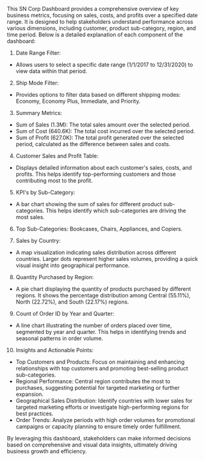 This SN Corp Dashboard provides a comprehensive overview of key business metrics, focusing on sales, costs, and profits over a specified date range. It is designed to help stakeholders understand performance across various dimensions, including customer, product sub-category, region, and time period. Below is a detailed explanation of each component of the dashboard:

1. Date Range Filter:
- Allows users to select a specific date range (1/1/2017 to 12/31/2020) to view data within that period.

2. Ship Mode Filter:
- Provides options to filter data based on different shipping modes: Economy, Economy Plus, Immediate, and Priority.

3. Summary Metrics:
- Sum of Sales (1.3M): The total sales amount over the selected period.
- Sum of Cost (640.6K): The total cost incurred over the selected period.
- Sum of Profit (627.0K): The total profit generated over the selected period, calculated as the difference between sales and costs.

4. Customer Sales and Profit Table:
- Displays detailed information about each customer's sales, costs, and profits. This helps identify top-performing customers and those contributing most to the profit.

5. KPI's by Sub-Category:
- A bar chart showing the sum of sales for different product sub-categories. This helps identify which sub-categories are driving the most sales.

6. Top Sub-Categories: Bookcases, Chairs, Appliances, and Copiers.

7. Sales by Country:
- A map visualization indicating sales distribution across different countries. Larger dots represent higher sales volumes, providing a quick visual insight into geographical performance.

8. Quantity Purchased by Region:
- A pie chart displaying the quantity of products purchased by different regions. It shows the percentage distribution among Central (55.11%), North (22.72%), and South (22.17%) regions.

9. Count of Order ID by Year and Quarter:
- A line chart illustrating the number of orders placed over time, segmented by year and quarter. This helps in identifying trends and seasonal patterns in order volume.

10. Insights and Actionable Points:
- Top Customers and Products: Focus on maintaining and enhancing relationships with top customers and promoting best-selling product sub-categories.
- Regional Performance: Central region contributes the most to purchases, suggesting potential for targeted marketing or further expansion.
- Geographical Sales Distribution: Identify countries with lower sales for targeted marketing efforts or investigate high-performing regions for best practices.
- Order Trends: Analyze periods with high order volumes for promotional campaigns or capacity planning to ensure timely order fulfillment.


By leveraging this dashboard, stakeholders can make informed decisions based on comprehensive and visual data insights, ultimately driving business growth and efficiency.
